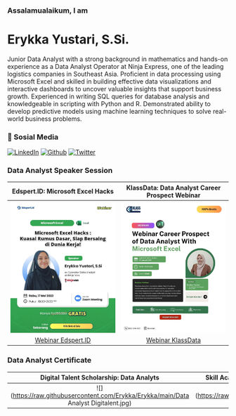 ### Assalamualaikum, I am
# Erykka Yustari, S.Si.

Junior Data Analyst with a strong background in mathematics and hands-on experience as a Data Analyst Operator at Ninja Express, one of the leading logistics companies in Southeast Asia. Proficient in data processing using Microsoft Excel and skilled in building effective data visualizations and interactive dashboards to uncover valuable insights that support business growth. Experienced in writing SQL queries for database analysis and knowledgeable in scripting with Python and R. Demonstrated ability to develop predictive models using machine learning techniques to solve real-world business problems.


### 📱 Sosial Media
<p>
  <a href="https://www.linkedin.com/in/erykka-yustari-1b88a1190/" target="_blank"><img alt="LinkedIn" src="https://img.shields.io/badge/linkedin-%230077B5.svg?&style=for-the-badge&logo=linkedin&logoColor=white" /></a>
  <a href="https://github.com/Erykka" target="_blank"><img alt="Github" src="https://img.shields.io/badge/GitHub-%2312100E.svg?&style=for-the-badge&logo=Github&logoColor=white" /></a>
  <a href="https://twitter.com/Erykka_ystr" target="_blank"><img alt="Twitter" src="https://img.shields.io/badge/twitter-%231DA1F2.svg?&style=for-the-badge&logo=twitter&logoColor=white" /></a>
</p>

### Data Analyst Speaker Session

Edspert.ID: Microsoft Excel Hacks           | KlassData: Data Analyst Career Prospect Webinar 
:-------------------------:|:-------------------------:
![](https://raw.githubusercontent.com/Erykka/Erykka/main/1684144215393.jpg) |![](https://raw.githubusercontent.com/Erykka/Erykka/main/photo_6337108603709800904_y.jpg)
[Webinar Edspert.ID](https://www.linkedin.com/posts/erykka-yustari-1b88a1190_microsoftexcel-microsoftexceltraining-webinarexcel-activity-7063812828507369472-TRvW?utm_source=share&utm_medium=member_desktop&rcm=ACoAACz7UdwB6EluBsgTIHJNCq79NkqbMJCi5YU) | [Webinar KlassData](https://www.instagram.com/p/DEv2nowzdIj/?igsh=M2s0ODhreWhhbmVk)

### Data Analyst Certificate
Digital Talent Scholarship: Data Analyts          | Skill Academy Camp: The Fundamental Data Analyst 
:-------------------------:|:-------------------------:
![](https://raw.githubusercontent.com/Erykka/Erykka/main/Data Analyst Digitalent.jpg) |![](https://raw.githubusercontent.com/Erykka/Erykka/main/Data Analyst Skill Academy.jpg)

<!--
**Erykka/Erykka** is a ✨ _special_ ✨ repository because its `README.md` (this file) appears on your GitHub profile.

Here are some ideas to get you started:

- 🔭 I’m currently working on ...
- 🌱 I’m currently learning ...
- 👯 I’m looking to collaborate on ...
- 🤔 I’m looking for help with ...
- 💬 Ask me about ...
- 📫 How to reach me: ...
- 😄 Pronouns: ...
- ⚡ Fun fact: ...
-->
